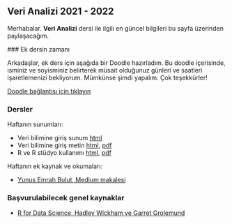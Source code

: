 ## Veri Analizi 2021 - 2022
  
Merhabalar. **Veri Analizi** dersi ile ilgili en güncel bilgileri bu sayfa üzerinden paylaşacağım.  

### Ek dersin zamanı

Arkadaşlar, ek ders için aşağıda bir Doodle hazırladım. Bu doodle içerisinde, isminiz ve soyisminiz belirterek müsait olduğunuz günleri ve saatleri işaretlemenizi bekliyorum. Mümkünse şimdi yapalım. Çok teşekkürler!

[Doodle bağlantısı için tıklayın](https://doodle.com/meeting/participate/id/DbDYm7nd)
### Dersler
  
Haftanın sunumları:

+ Veri bilimine giriş sunum [html](Hafta_01/sunum_01_neden_veri_bilimi.html)
+ Veri bilimine giriş metin [html](Hafta_01/01_02_metin_veri_bilimine_giris.html), [pdf](https://drive.google.com/file/d/12w58aBTQKVyn4NwuR7vWKknZvj5XUvzZ/view?usp=sharing)
+ R ve R stüdyo kullanımı [html](Hafta_01/R_giris.html), [pdf](https://drive.google.com/file/d/1Fdg7qf4L0L-4PHCKmaGwMqmSryINDG2C/view?usp=sharing)

Haftanın ek kaynak ve okumaları:

+ [Yunus Emrah Bulut, Medium makalesi](https://medium.com/datajarlabs/veri-bilimi-nedir-ve-nasıl-öğrenilebilir-b5ff8c581bbc)

### Başvurulabilecek genel kaynaklar

+ [R for Data Science, Hadley Wickham ve Garret Grolemund](https://r4ds.had.co.nz)
